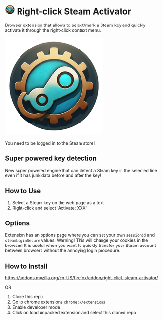 # ![Icon](https://github.com/rdavydov/right-click-steam-activator/blob/main/images/ico32.png?raw=true) Right-click Steam Activator

Browser extension that allows to select/mark a Steam key and quickly activate it through the right-click context menu.

<img src="https://github.com/rdavydov/right-click-steam-activator/blob/main/right_click_steam_activator_browser_extension_icon.png?raw=true" width=320>

You need to be logged in to the Steam store!

## Super powered key detection
New super powered engine that can detect a Steam key in the selected line even if it has junk data before and after the key!

## How to Use
1. Select a Steam key on the web page as a text
2. Right-click and select 'Activate: XXX'

## Options
Extension has an options page where you can set your own `sessionid` and `steamLoginSecure` values. Warning! This will change your cookies in the browser!
It is useful when you want to quickly transfer your Steam account between browsers without the annoying login procedure.

## How to Install
https://addons.mozilla.org/en-US/firefox/addon/right-click-steam-activator/

OR
1. Clone this repo
2. Go to chrome extensions `chrome://extensions`
3. Enable developer mode
4. Click on load unpacked extension and select this cloned repo
